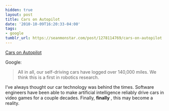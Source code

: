```yaml
---
hidden: true
layout: post
title: Cars on Autopilot
date: '2010-10-09T16:20:33-04:00'
tags:
- google
tumblr_url: https://seanmonstar.com/post/1278114769/cars-on-autopilot
---
```

[Cars on Autopilot](http://googleblog.blogspot.com/2010/10/what-were-driving-at.html)  

Google:

> All in all, our self-driving cars have logged over 140,000 miles. We think this is a first in robotics research.

I’ve always thought our car technology was behind the times. Software engineers have been able to make artificial intelligence reliably drive cars in video games for a couple decades. Finally, **finally** , this may become a reality.

